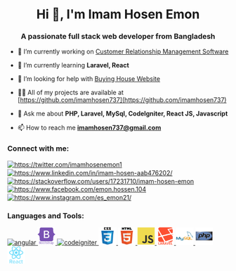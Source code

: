 <h1 align="center">Hi 👋, I'm Imam Hosen Emon</h1>
<h3 align="center">A passionate full stack web developer from Bangladesh</h3>

- 🔭 I’m currently working on [Customer Relationship Management Software](https://github.com/imamhosen737/Customer-Relationship-Management-CRM-.git)

- 🌱 I’m currently learning **Laravel, React**

- 🤝 I’m looking for help with [Buying House Website](http://mrtex.com.bd/)

- 👨‍💻 All of my projects are available at [https://github.com/imamhosen737](https://github.com/imamhosen737)

- 💬 Ask me about **PHP, Laravel, MySql, CodeIgniter, React JS, Javascript**

- 📫 How to reach me **imamhosen737@gmail.com**

<h3 align="left">Connect with me:</h3>
<p align="left">
<a href="https://twitter.com/https://twitter.com/imamhosenemon1" target="blank"><img align="center" src="https://raw.githubusercontent.com/rahuldkjain/github-profile-readme-generator/master/src/images/icons/Social/twitter.svg" alt="https://twitter.com/imamhosenemon1" height="30" width="40" /></a>
<a href="https://linkedin.com/in/https://www.linkedin.com/in/imam-hosen-aab476202/" target="blank"><img align="center" src="https://raw.githubusercontent.com/rahuldkjain/github-profile-readme-generator/master/src/images/icons/Social/linked-in-alt.svg" alt="https://www.linkedin.com/in/imam-hosen-aab476202/" height="30" width="40" /></a>
<a href="https://stackoverflow.com/users/https://stackoverflow.com/users/17231710/imam-hosen-emon" target="blank"><img align="center" src="https://raw.githubusercontent.com/rahuldkjain/github-profile-readme-generator/master/src/images/icons/Social/stack-overflow.svg" alt="https://stackoverflow.com/users/17231710/imam-hosen-emon" height="30" width="40" /></a>
<a href="https://fb.com/https://www.facebook.com/emon.hossen.104" target="blank"><img align="center" src="https://raw.githubusercontent.com/rahuldkjain/github-profile-readme-generator/master/src/images/icons/Social/facebook.svg" alt="https://www.facebook.com/emon.hossen.104" height="30" width="40" /></a>
<a href="https://instagram.com/https://www.instagram.com/es_emon21/" target="blank"><img align="center" src="https://raw.githubusercontent.com/rahuldkjain/github-profile-readme-generator/master/src/images/icons/Social/instagram.svg" alt="https://www.instagram.com/es_emon21/" height="30" width="40" /></a>
</p>

<h3 align="left">Languages and Tools:</h3>
<p align="left"> <a href="https://angular.io" target="_blank" rel="noreferrer"> <img src="https://angular.io/assets/images/logos/angular/angular.svg" alt="angular" width="40" height="40"/> </a> <a href="https://getbootstrap.com" target="_blank" rel="noreferrer"> <img src="https://raw.githubusercontent.com/devicons/devicon/master/icons/bootstrap/bootstrap-plain-wordmark.svg" alt="bootstrap" width="40" height="40"/> </a> <a href="https://codeigniter.com" target="_blank" rel="noreferrer"> <img src="https://cdn.worldvectorlogo.com/logos/codeigniter.svg" alt="codeigniter" width="40" height="40"/> </a> <a href="https://www.w3schools.com/css/" target="_blank" rel="noreferrer"> <img src="https://raw.githubusercontent.com/devicons/devicon/master/icons/css3/css3-original-wordmark.svg" alt="css3" width="40" height="40"/> </a> <a href="https://www.w3.org/html/" target="_blank" rel="noreferrer"> <img src="https://raw.githubusercontent.com/devicons/devicon/master/icons/html5/html5-original-wordmark.svg" alt="html5" width="40" height="40"/> </a> <a href="https://developer.mozilla.org/en-US/docs/Web/JavaScript" target="_blank" rel="noreferrer"> <img src="https://raw.githubusercontent.com/devicons/devicon/master/icons/javascript/javascript-original.svg" alt="javascript" width="40" height="40"/> </a> <a href="https://laravel.com/" target="_blank" rel="noreferrer"> <img src="https://raw.githubusercontent.com/devicons/devicon/master/icons/laravel/laravel-plain-wordmark.svg" alt="laravel" width="40" height="40"/> </a> <a href="https://www.mysql.com/" target="_blank" rel="noreferrer"> <img src="https://raw.githubusercontent.com/devicons/devicon/master/icons/mysql/mysql-original-wordmark.svg" alt="mysql" width="40" height="40"/> </a> <a href="https://www.php.net" target="_blank" rel="noreferrer"> <img src="https://raw.githubusercontent.com/devicons/devicon/master/icons/php/php-original.svg" alt="php" width="40" height="40"/> </a> <a href="https://reactjs.org/" target="_blank" rel="noreferrer"> <img src="https://raw.githubusercontent.com/devicons/devicon/master/icons/react/react-original-wordmark.svg" alt="react" width="40" height="40"/> </a> </p>
